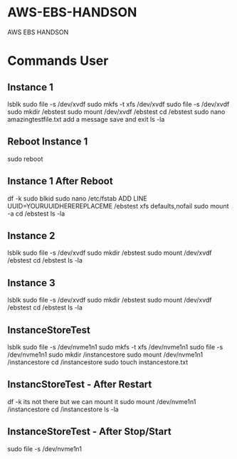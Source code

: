 # AWS-EBS-HANDSON
AWS EBS HANDSON 
# Commands User  

## Instance 1

lsblk
sudo file -s /dev/xvdf
sudo mkfs -t xfs /dev/xvdf
sudo file -s /dev/xvdf
sudo mkdir /ebstest
sudo mount /dev/xvdf /ebstest
cd /ebstest
sudo nano amazingtestfile.txt
add a message
save and exit
ls -la

## Reboot Instance 1

sudo reboot

## Instance 1 After Reboot

df -k
sudo blkid
sudo nano /etc/fstab
  ADD LINE 
  UUID=YOURUUIDHEREREPLACEME  /ebstest  xfs  defaults,nofail
sudo mount -a
cd /ebstest
ls -la

## Instance 2

lsblk 
sudo file -s /dev/xvdf
sudo mkdir /ebstest
sudo mount /dev/xvdf /ebstest
cd /ebstest
ls -la

## Instance 3

lsblk 
sudo file -s /dev/xvdf
sudo mkdir /ebstest
sudo mount /dev/xvdf /ebstest
cd /ebstest
ls -la

## InstanceStoreTest

lsblk
sudo file -s /dev/nvme1n1 
sudo mkfs -t xfs /dev/nvme1n1
sudo file -s /dev/nvme1n1
sudo mkdir /instancestore
sudo mount /dev/nvme1n1 /instancestore
cd /instancestore
sudo touch instancestore.txt

## InstancStoreTest - After Restart

df -k
its not there
but we can mount it
sudo mount /dev/nvme1n1 /instancestore
cd /instancestore
ls -la

## InstanceStoreTest - After Stop/Start

sudo file -s /dev/nvme1n1

